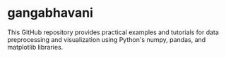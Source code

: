 # gangabhavani
This GitHub repository provides practical examples and tutorials for data preprocessing and visualization using Python's numpy, pandas, and matplotlib libraries. 
